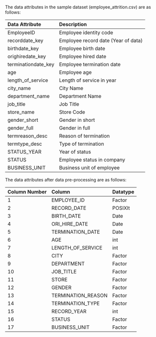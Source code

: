 The data attributes in the sample dataset (employee_attrition.csv) are as follows:

| **Data Attribute** | **Description** |
| :------------ |:--------------- |
| EmployeeID | Employee identity code |
| recorddate_key | Employee record date (Year of data) |
| birthdate_key | Employee birth date |
| orighiredate_key | Employee hired date |
| terminationdate_key | Employee termination date |
| age | Employee age |
| length_of_service | Length of service in year |
| city_name | City Name |
| department_name | Department Name |
| job_title | Job Title |
| store_name | Store Code |
| gender_short | Gender in short |
| gender_full | Gender in full |
| termreason_desc | Reason of termination |
| termtype_desc | Type of termination |
| STATUS_YEAR | Year of status |
| STATUS | Employee status in company |
| BUSINESS_UNIT | Business unit of employee |
  
  The data attributes after data pre-processing are as follows:

| **Column Number** | **Column**         | **Datatype** |
|:-------------------|:--------------------|:--------------|
| 1                 | EMPLOYEE_ID        | Factor       |
| 2                 | RECORD_DATE        | POSIXlt      |
| 3                 | BIRTH_DATE         | Date         |
| 4                 | ORI_HIRE_DATE      | Date         |
| 5                 | TERMINATION_DATE   | Date         |
| 6                 | AGE                | int          |
| 7                 | LENGTH_OF_SERVICE  | int          |
| 8                 | CITY               | Factor       |
| 9                 | DEPARTMENT         | Factor       |
| 10                | JOB_TITLE          | Factor       |
| 11                | STORE              | Factor       |
| 12                | GENDER             | Factor       |
| 13                | TERMINATION_REASON | Factor       |
| 14                | TERMINATION_TYPE   | Factor       |
| 15                | RECORD_YEAR        | int          |
| 16                | STATUS             | Factor       |
| 17                | BUSINESS_UNIT      | Factor       |
